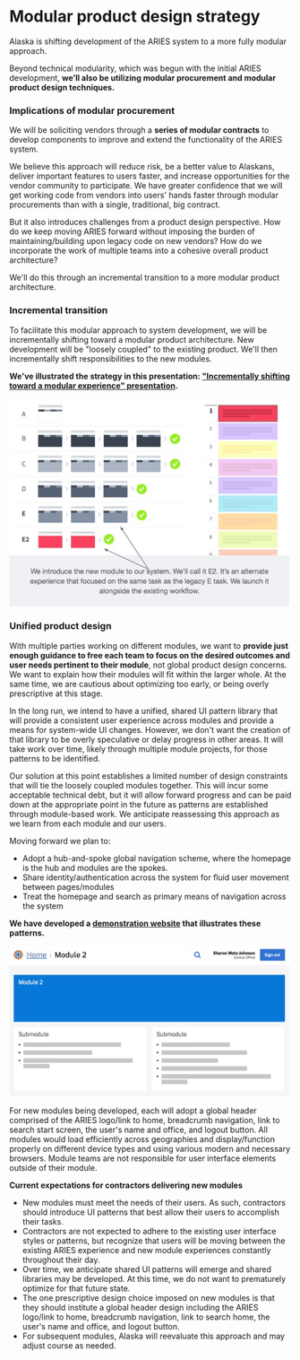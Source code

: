 # Modular product design strategy

Alaska is shifting development of the ARIES system to a more fully modular approach.

Beyond technical modularity, which was begun with the initial ARIES development, **we’ll also be utilizing modular procurement and modular product design techniques.**

### Implications of modular procurement

We will be soliciting vendors through a **series of modular contracts** to develop components to improve and extend the functionality of the ARIES system.

We believe this approach will reduce risk, be a better value to Alaskans, deliver important features to users faster, and increase opportunities for the vendor community to participate. We have greater confidence that we will get working code from vendors into users' hands faster through modular procurements than with a single, traditional, big contract.

But it also introduces challenges from a product design perspective. How do we keep moving ARIES forward without imposing the burden of maintaining/building upon legacy code on new vendors? How do we incorporate the work of multiple teams into a cohesive overall product architecture?

We'll do this through an incremental transition to a more modular product architecture.

### Incremental transition

To facilitate this modular approach to system development, we will be incrementally shifting toward a modular product architecture. New development will be "loosely coupled" to the existing product. We'll then incrementally shift responsibilities to the new modules.

**We've illustrated the strategy in this presentation: ["Incrementally shifting toward a modular experience" presentation](assets/modular-experience.pdf).**

[![Screenshot of presentation](assets/modular-experience-deck.jpg)](assets/modular-experience.pdf)

### Unified product design

With multiple parties working on different modules, we want to **provide just enough guidance to free each team to focus on the desired outcomes and user needs pertinent to their module**, not global product design concerns. We want to explain how their modules will fit within the larger whole. At the same time, we are cautious about optimizing too early, or being overly prescriptive at this stage.

In the long run, we intend to have a unified, shared UI pattern library that will provide a consistent user experience across modules and provide a means for system-wide UI changes. However, we don't want the creation of that library to be overly speculative or delay progress in other areas. It will take work over time, likely through multiple module projects, for those patterns to be identified. 

Our solution at this point establishes a limited number of design constraints that will tie the loosely coupled modules together. This will incur some acceptable technical debt, but it will allow forward progress and can be paid down at the appropriate point in the future as patterns are established through module-based work. We anticipate reassessing this approach as we learn from each module and our users.

Moving forward we plan to:

- Adopt a hub-and-spoke global navigation scheme, where the homepage is the hub and modules are the spokes.
- Share identity/authentication across the system for fluid user movement between pages/modules
- Treat the homepage and search as primary means of navigation across the system

**We have developed a [demonstration website](https://federalist-proxy.app.cloud.gov/site/18f/ak-modular-experience/portal.html) that illustrates these patterns.** 

[![Screenshot of demonstration website ](assets/product-architecture-demo.jpg)](https://federalist-proxy.app.cloud.gov/site/18f/ak-modular-experience/portal.html)

For new modules being developed, each will adopt a global header comprised of the ARIES logo/link to home, breadcrumb navigation, link to search start screen, the user's name and office, and logout button. All modules would load efficiently across geographies and display/function properly on different device types and using various modern and necessary browsers. Module teams are not responsible for user interface elements outside of their module.

**Current expectations for contractors delivering new modules**

- New modules must meet the needs of their users. As such, contractors should introduce UI patterns that best allow their users to accomplish their tasks. 
- Contractors are not expected to adhere to the existing user interface styles or patterns, but recognize that users will be moving between the existing ARIES experience and new module experiences constantly throughout their day.
- Over time, we anticipate shared UI patterns will emerge and shared libraries may be developed. At this time, we do not want to prematurely optimize for that future state.
- The one prescriptive design choice imposed on new modules is that they should institute a global header design including the ARIES logo/link to home, breadcrumb navigation, link to search home, the user's name and office, and logout button.
- For subsequent modules, Alaska will reevaluate this approach and may adjust course as needed.

